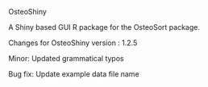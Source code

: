 OsteoShiny

A Shiny based GUI R package for the OsteoSort package.

Changes for OsteoShiny version : 1.2.5

Minor:
Updated grammatical typos

Bug fix:
Update example data file name
